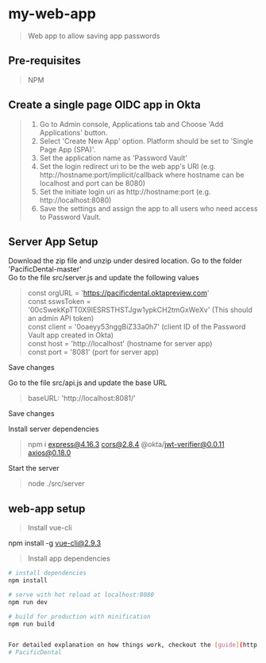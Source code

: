 # my-web-app

> Web app to allow saving app passwords

## Pre-requisites
> NPM

## Create a single page OIDC app in Okta

> 1. Go to Admin console, Applications tab and Choose 'Add Applications' button. 
> 2. Select 'Create New App' option. Platform should be set to 'Single Page App (SPA)'.
> 3. Set the application name as 'Password Vault'
> 4. Set the login redirect uri to be the web app's URI (e.g. http://hostname:port/implicit/callback where hostname can be localhost and port can be 8080)
> 5. Set the initiate login uri as http://hostname:port (e.g. http://localhost:8080)
> 6. Save the settings and assign the app to all users who need access to Password Vault.

## Server App Setup
Download the zip file and unzip under desired location. Go to the folder 'PacificDental-master'  
Go to the file src/server.js and update the following values

> const orgURL = 'https://pacificdental.oktapreview.com'  
> const sswsToken = '00cSwekKpTT0X9lESRSTHSTJgw1ypkCH2tmGxWeXv' (This should an admin API token)  
> const client = '0oaeyy53nggBiZ33a0h7' (client ID of the Password Vault app created in Okta)  
> const host = 'http://localhost' (hostname for server app)  
> const port = '8081' (port for server app)
 
Save changes

Go to the file src/api.js and update the base URL

> baseURL: 'http://localhost:8081/'

Save changes

Install server dependencies

> npm i express@4.16.3 cors@2.8.4 @okta/jwt-verifier@0.0.11 axios@0.18.0

Start the server

> node ./src/server

## web-app setup

> Install vue-cli

npm install -g vue-cli@2.9.3

> Install app dependencies

``` bash
# install dependencies
npm install

# serve with hot reload at localhost:8080
npm run dev

# build for production with minification
npm run build


For detailed explanation on how things work, checkout the [guide](http://vuejs-templates.github.io/webpack/) and [docs for vue-loader](http://vuejs.github.io/vue-loader).
# PacificDental
